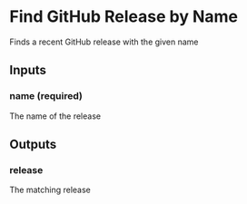 # Find GitHub Release by Name
Finds a recent GitHub release with the given name

## Inputs

### name (required)
The name of the release

## Outputs

### release
The matching release
